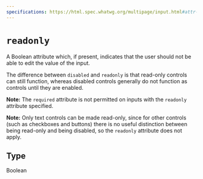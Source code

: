 ```yaml
---
specifications: https://html.spec.whatwg.org/multipage/input.html#attr-input-readonly
---
```

# `readonly`

A Boolean attribute which, if present, indicates that the user should not be able to edit the value of the input.

The difference between `disabled` and `readonly` is that read-only controls can still function, whereas disabled controls generally do not function as controls until they are enabled.

**Note:** The `required` attribute is not permitted on inputs with the `readonly` attribute specified.

**Note:** Only text controls can be made read-only, since for other controls (such as checkboxes and buttons) there is no useful distinction between being read-only and being disabled, so the `readonly` attribute does not apply.

## Type

Boolean
